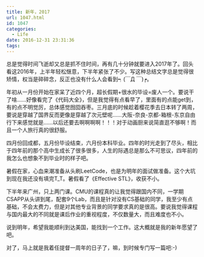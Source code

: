 ```yaml
---
title: 新年，2017
url: 1047.html
id: 1047
categories:
  - Life
date: 2016-12-31 23:31:36
tags:
---
```


总是觉得时间飞逝却又总是抓不住时间，再有几十分钟就要进入2017年了。回头看这2016年，上半年轻松惬意，下半年紧张了不少。写这种总结文字总是觉得很矫情，权当是碎碎念，反正也没有什么人会看到┑(￣Д ￣)┍。

年初从一月份开始在家呆了近四个月，超长假期+很水的毕设=废人一个。要说干了啥……好像看完了《代码大全》，但是我觉得有点看早了，里面有的点能get到，有的点不明觉厉，总体感觉囫囵吞枣。三月底的时候趁着樱花季去日本转了两周，要说是穿越了国界反而更像是穿越了次元壁呢……大阪-奈良-京都-箱根-东京自由行下来感觉就是……以后还要去啊啊啊啊！！！对于动画厨来说简直逛不够啊！而且一个人旅行真的很舒服。

四月份回成都，五月份毕设结束，六月份本科毕业。四年的时光走到了尽头，相比于四年前的那个高中生成长了很多很多，人生的际遇总是那么不可思议，四年前的我怎么也想象不到毕业时的样子吧。

暑假在家，心血来潮准备从头刷LeetCode，也是为明年的面试做准备。这个大坑到现在我还没有填完T_T。暑假看了《Effective STL》，收获不小。

下半年来广州，只上两门课。CMU的课程真的让我觉得跟国内不同，一学期CSAPP从头讲到尾，配套9个Lab，而且是针对没有CS基础的同学，我至少有点基础，不会太费力，但是对其他专业背景的同学要求真的是很高。要说我觉得课程与国内最大的不同就是课后作业的重视程度，不仅数量大，而且难度也不小。

说到明年，希望我能顺利到达美国，能找到一个工作。这大概就是我的新年愿望了吧。

对了，马上就是我着任提督一周年的日子了，嘛，到时候专门写一篇吧:-)